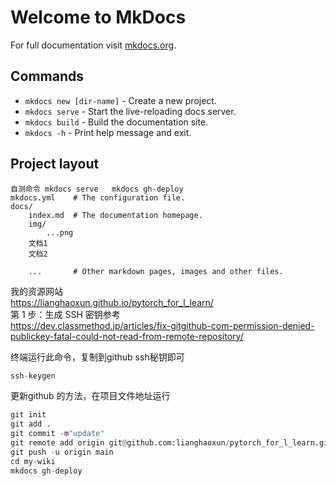 # Welcome to MkDocs

For full documentation visit [mkdocs.org](https://www.mkdocs.org).

## Commands

* `mkdocs new [dir-name]` - Create a new project.
* `mkdocs serve` - Start the live-reloading docs server.
* `mkdocs build` - Build the documentation site.
* `mkdocs -h` - Print help message and exit.

## Project layout
    自测命令 mkdocs serve   mkdocs gh-deploy
    mkdocs.yml    # The configuration file.
    docs/
        index.md  # The documentation homepage.
        img/
            ...png
        文档1
        文档2
        
        ...       # Other markdown pages, images and other files.

我的资源网站  
https://lianghaoxun.github.io/pytorch_for_l_learn/  
第 1 步：生成 SSH 密钥参考   
https://dev.classmethod.jp/articles/fix-gitgithub-com-permission-denied-publickey-fatal-could-not-read-from-remote-repository/  

终端运行此命令，复制到github ssh秘钥即可  
```python
ssh-keygen
```

更新github 的方法，在项目文件地址运行
```python
git init
git add .
git commit -m"update"
git remote add origin git@github.com:lianghaoxun/pytorch_for_l_learn.git
git push -u origin main
cd my-wiki
mkdocs gh-deploy
```





